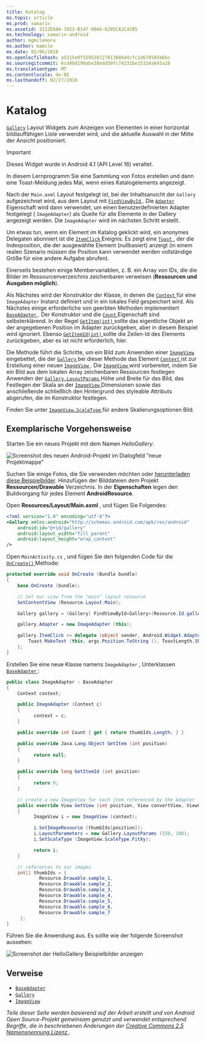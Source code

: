 ```yaml
---
title: Katalog
ms.topic: article
ms.prod: xamarin
ms.assetid: 3112E68A-7853-B147-90A6-6295CA2C4CB5
ms.technology: xamarin-android
author: mgmclemore
ms.author: mamcle
ms.date: 02/06/2018
ms.openlocfilehash: a5315e0f55952872761308bd4cfc1d678585b6bc
ms.sourcegitcommit: 6cd40d190abe38edd50fc74331be15324a845a28
ms.translationtype: MT
ms.contentlocale: de-DE
ms.lasthandoff: 02/27/2018
---
```

# <a name="gallery"></a>Katalog

[`Gallery`](https://developer.xamarin.com/api/type/Android.Widget.Gallery/) Layout Widgets zum Anzeigen von Elementen in einer horizontal bildlauffähigen Liste verwendet wird, und die aktuelle Auswahl in der Mitte der Ansicht positioniert.

> [!IMPORTANT]
> Dieses Widget wurde in Android 4.1 (API Level 16) veraltet. 

In diesem Lernprogramm Sie eine Sammlung von Fotos erstellen und dann eine Toast-Meldung jedes Mal, wenn eines Katalogelements angezeigt.

Nach der `Main.axml` Layout festgelegt ist, bei der Inhaltsansicht der `Gallery` aufgezeichnet wird, aus dem Layout mit [ `FindViewById` ](https://developer.xamarin.com/api/member/Android.App.Activity.FindViewById/p/System.Int32/).
Die [ `Adapter` ](https://developer.xamarin.com/api/property/Android.Widget.AdapterView.RawAdapter/) Eigenschaft wird dann verwendet, um einen benutzerdefinierten Adapter festgelegt ( `ImageAdapter`) als Quelle für alle Elemente in der Dallery angezeigt werden. Die `ImageAdapter` wird im nächsten Schritt erstellt.

Um etwas tun, wenn ein Element im Katalog geklickt wird, ein anonymes Delegaten abonniert ist die [ `ItemClick` ](https://developer.xamarin.com/api/event/Android.Widget.AdapterView.ItemClick/) Ereignis. Es zeigt eine [ `Toast` ](https://developer.xamarin.com/api/type/Android.Widget.Toast/) , der die Indexposition, die der ausgewählte Element (nullbasiert) anzeigt (in einem realen Szenario müssen die Position kann verwendet werden vollständige Größe für eine andere Aufgabe abrufen).

Einerseits bestehen einige Membervariablen, z. B. ein Array von IDs, die die Bilder im Ressourcenverzeichnis zeichenbaren verweisen (**Ressourcen und Ausgaben möglich**).

Als Nächstes wird der Konstruktor der Klasse, in denen die [ `Context` ](https://developer.xamarin.com/api/type/Android.Content.Context/) für eine `ImageAdapter` Instanz definiert und in ein lokales Feld gespeichert wird.
Als Nächstes einige erforderliche von geerbten Methoden implementiert [ `BaseAdapter` ](https://developer.xamarin.com/api/type/Android.Widget.BaseAdapter/).
Der Konstruktor und die [ `Count` ](https://developer.xamarin.com/api/property/Android.Widget.BaseAdapter.Count/) Eigenschaft sind selbsterklärend. In der Regel [ `GetItem(int)` ](https://developer.xamarin.com/api/member/Android.Widget.BaseAdapter.GetItem/p/System.Int32/) sollte das eigentliche Objekt an der angegebenen Position im Adapter zurückgeben, aber in diesem Beispiel wird ignoriert. Ebenso [ `GetItemId(int)` ](https://developer.xamarin.com/api/member/Android.Widget.BaseAdapter.GetItemId/p/System.Int32/) sollte die Zeilen-Id des Elements zurückgeben, aber es ist nicht erforderlich, hier.

Die Methode führt die Schritte, um ein Bild zum Anwenden einer [ `ImageView` ](https://developer.xamarin.com/api/type/Android.Widget.ImageView/) eingebettet, die der [ `Gallery` ](https://developer.xamarin.com/api/type/Android.Widget.Gallery/) bei dieser Methode das Element [ `Context` ](https://developer.xamarin.com/api/type/Android.Content.Context/) ist zur Erstellung einer neuen [ `ImageView` ](https://developer.xamarin.com/api/type/Android.Widget.ImageView/).
Die [ `ImageView` ](https://developer.xamarin.com/api/type/Android.Widget.ImageView/) wird vorbereitet, indem Sie ein Bild aus dem lokalen Array zeichenbaren Ressourcen festlegen Anwenden der [ `Gallery.LayoutParams` ](https://developer.xamarin.com/api/type/Android.Widget.Gallery+LayoutParams/) Höhe und Breite für das Bild, das Festlegen der Skala an der [ `ImageView` ](https://developer.xamarin.com/api/type/Android.Widget.ImageView/) Dimensionen sowie das anschließende schließlich den Hintergrund des styleable Attributs abgerufen, die im Konstruktor festlegen.

Finden Sie unter [ `ImageView.ScaleType` ](https://developer.xamarin.com/api/type/Android.Widget.ImageView+ScaleType/) für andere Skalierungsoptionen Bild.

## <a name="walkthrough"></a>Exemplarische Vorgehensweise

Starten Sie ein neues Projekt mit dem Namen *HelloGallery*.

![Screenshot des neuen Android-Projekt im Dialogfeld "neue Projektmappe"](gallery-images/hellogallery1.png)

Suchen Sie einige Fotos, die Sie verwenden möchten oder [herunterladen diese Beispielbilder](http://developer.android.com/shareables/sample_images.zip).
Hinzufügen der Bilddateien dem Projekt **Ressourcen/Drawable** Verzeichnis. In der **Eigenschaften** legen den Buildvorgang für jedes Element **AndroidResource**.

Open **Resources/Layout/Main.axml** , und fügen Sie Folgendes:

```xml
<?xml version="1.0" encoding="utf-8"?>
<Gallery xmlns:android="http://schemas.android.com/apk/res/android"
    android:id="@+id/gallery"
    android:layout_width="fill_parent"
    android:layout_height="wrap_content"
/>
```

Open `MainActivity.cs` , und fügen Sie den folgenden Code für die [ `OnCreate()` ](https://developer.xamarin.com/api/member/Android.App.Activity.OnCreate/p/Android.OS.Bundle/) Methode:

```csharp
protected override void OnCreate (Bundle bundle)
{
    base.OnCreate (bundle);

    // Set our view from the "main" layout resource
    SetContentView (Resource.Layout.Main);

    Gallery gallery = (Gallery) FindViewById<Gallery>(Resource.Id.gallery);

    gallery.Adapter = new ImageAdapter (this);

    gallery.ItemClick += delegate (object sender, Android.Widget.AdapterView.ItemClickEventArgs args) {
        Toast.MakeText (this, args.Position.ToString (), ToastLength.Short).Show ();
    };
}
```

Erstellen Sie eine neue Klasse namens `ImageAdapter` , Unterklassen [ `BaseAdapter` ](https://developer.xamarin.com/api/type/Android.Widget.BaseAdapter/):

```csharp
public class ImageAdapter : BaseAdapter
{
    Context context;

    public ImageAdapter (Context c)
    {
          context = c;
    }

    public override int Count { get { return thumbIds.Length; } }

    public override Java.Lang.Object GetItem (int position)
    {
          return null;
    }

    public override long GetItemId (int position)
    {
          return 0;
    }

    // create a new ImageView for each item referenced by the Adapter
    public override View GetView (int position, View convertView, ViewGroup parent)
    {
          ImageView i = new ImageView (context);

          i.SetImageResource (thumbIds[position]);
          i.LayoutParameters = new Gallery.LayoutParams (150, 100);
          i.SetScaleType (ImageView.ScaleType.FitXy);

          return i;
    }

    // references to our images
    int[] thumbIds = {
            Resource.Drawable.sample_1,
            Resource.Drawable.sample_2,
            Resource.Drawable.sample_3,
            Resource.Drawable.sample_4,
            Resource.Drawable.sample_5,
            Resource.Drawable.sample_6,
            Resource.Drawable.sample_7
     };
}

```

Führen Sie die Anwendung aus. Es sollte wie der folgende Screenshot aussehen:

![Screenshot der HelloGallery Beispielbilder anzeigen](gallery-images/hellogallery3.png)


<a name="References" />

## <a name="references"></a>Verweise

-   [`BaseAdapter`](https://developer.xamarin.com/api/type/Android.Widget.BaseAdapter/)
-   [`Gallery`](https://developer.xamarin.com/api/type/Android.Widget.Gallery/)
-   [`ImageView`](https://developer.xamarin.com/api/type/Android.Widget.ImageView/)

*Teile dieser Seite werden basierend auf der Arbeit erstellt und von Android Open Source-Projekt gemeinsam genutzt und verwendet entsprechend Begriffe, die in beschriebenen Änderungen der*
[*Creative Commons 2.5 Namensnennung Lizenz* ](http://creativecommons.org/licenses/by/2.5/).


